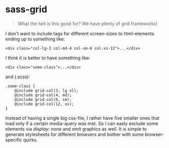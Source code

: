 sass-grid
=========
> What the hell is this good for? We have plenty of grid frameworks!

I don't want to include tags for different screen-sizes to html-elements ending up to something like:

	<div class="col-lg-3 col-md-4 col-sm-6 col-xs-12">...</div>
	
I think it is better to have something like:

	<div class="some-class">...</div>
	
and (.scss):

	.some-class {
		@include grid-col(3, lg xl);
		@include grid-col(4, md);
		@include grid-col(6, sm);
		@include grid-col(12, xs);
	}

Instead of having a single big css-file, I rather have five smaller ones that load only if a certain media-query was met. So I can easly exclude some elements via *display: none* and omit graphics as well. It is simple to generate stylesheets for different browsers and bother with some browser-specific quirks.